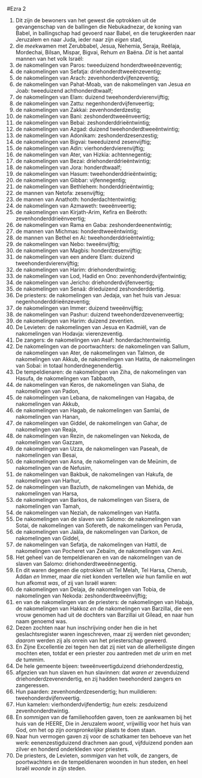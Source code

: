 #Ezra 2
1. Dit zijn de bewoners van het gewest die optrokken uit de gevangenschap van de ballingen die Nebukadnezar, de koning van Babel, in ballingschap had gevoerd naar Babel, en die terugkeerden naar Jeruzalem en naar Juda, ieder naar zijn *eigen* stad,
2. die *mee*kwamen met Zerubbabel, Jesua, Nehemia, Seraja, Reëlaja, Mordechai, Bilsan, Mispar, Bigvai, Rehum *en* Baëna. *Dit* is het aantal mannen van het volk Israël:
3. de nakomelingen van Paros: tweeduizend honderdtweeënzeventig;
4. de nakomelingen van Sefatja: driehonderdtweeënzeventig;
5. de nakomelingen van Arach: zevenhonderdvijfenzeventig;
6. de nakomelingen van Pahat-Moab, van de nakomelingen van Jesua *en* Joab: tweeduizend achthonderdtwaalf;
7. de nakomelingen van Elam: duizend tweehonderdvierenvijftig;
8. de nakomelingen van Zattu: negenhonderdvijfenveertig;
9. de nakomelingen van Zakkai: zevenhonderdzestig;
10. de nakomelingen van Bani: zeshonderdtweeënveertig;
11. de nakomelingen van Bebai: zeshonderddrieëntwintig;
12. de nakomelingen van Azgad: duizend tweehonderdtweeëntwintig;
13. de nakomelingen van Adonikam: zeshonderdzesenzestig;
14. de nakomelingen van Bigvai: tweeduizend zesenvijftig;
15. de nakomelingen van Adin: vierhonderdvierenvijftig;
16. de nakomelingen van Ater, van Hizkia: achtennegentig;
17. de nakomelingen van Bezai: driehonderddrieëntwintig;
18. de nakomelingen van Jora: honderdtwaalf;
19. de nakomelingen van Hasum: tweehonderddrieëntwintig;
20. de nakomelingen van Gibbar: vijfennegentig;
21. de nakomelingen van Bethlehem: honderddrieëntwintig;
22. de mannen van Netofa: zesenvijftig;
23. de mannen van Anathoth: honderdachtentwintig;
24. de nakomelingen van Azmaweth: tweeënveertig;
25. de nakomelingen van Kirjath-Arim, Kefira en Beëroth: zevenhonderddrieënveertig;
26. de nakomelingen van Rama en Gaba: zeshonderdeenentwintig;
27. de mannen van Michmas: honderdtweeëntwintig;
28. de mannen van Bethel en Ai: tweehonderddrieëntwintig;
29. de nakomelingen van Nebo: tweeënvijftig;
30. de nakomelingen van Magbis: honderdzesenvijftig;
31. de nakomelingen van een andere Elam: duizend tweehonderdvierenvijftig;
32. de nakomelingen van Harim: driehonderdtwintig;
33. de nakomelingen van Lod, Hadid en Ono: zevenhonderdvijfentwintig;
34. de nakomelingen van Jericho: driehonderdvijfenveertig;
35. de nakomelingen van Senaä: drieduizend zeshonderddertig.
36. De priesters: de nakomelingen van Jedaja, van het huis van Jesua: negenhonderddrieënzeventig;
37. de nakomelingen van Immer: duizend tweeënvijftig;
38. de nakomelingen van Pashur: duizend tweehonderdzevenenveertig;
39. de nakomelingen van Harim: duizend zeventien.
40. De Levieten: de nakomelingen van Jesua en Kadmiël, van de nakomelingen van Hodavja: vierenzeventig.
41. De zangers: de nakomelingen van Asaf: honderdachtentwintig.
42. De nakomelingen van de poortwachters: de nakomelingen van Sallum, de nakomelingen van Ater, de nakomelingen van Talmon, de nakomelingen van Akkub, de nakomelingen van Hatita, de nakomelingen van Sobai: in totaal honderdnegenendertig.
43. De tempeldienaren: de nakomelingen van Ziha, de nakomelingen van Hasufa, de nakomelingen van Tabbaoth,
44. de nakomelingen van Keros, de nakomelingen van Siaha, de nakomelingen van Padon,
45. de nakomelingen van Lebana, de nakomelingen van Hagaba, de nakomelingen van Akkub,
46. de nakomelingen van Hagab, de nakomelingen van Samlai, de nakomelingen van Hanan,
47. de nakomelingen van Giddel, de nakomelingen van Gahar, de nakomelingen van Reaja,
48. de nakomelingen van Rezin, de nakomelingen van Nekoda, de nakomelingen van Gazzam,
49. de nakomelingen van Uzza, de nakomelingen van Paseah, de nakomelingen van Besai,
50. de nakomelingen van Asna, de nakomelingen van de Meünim, de nakomelingen van de Nefusim,
51. de nakomelingen van Bakbuk, de nakomelingen van Hakufa, de nakomelingen van Harhur,
52. de nakomelingen van Bazluth, de nakomelingen van Mehida, de nakomelingen van Harsa,
53. de nakomelingen van Barkos, de nakomelingen van Sisera, de nakomelingen van Tamah,
54. de nakomelingen van Neziah, de nakomelingen van Hatifa.
55. De nakomelingen van de slaven van Salomo: de nakomelingen van Sotai, de nakomelingen van Sofereth, de nakomelingen van Peruda,
56. de nakomelingen van Jaäla, de nakomelingen van Darkon, de nakomelingen van Giddel,
57. de nakomelingen van Sefatja, de nakomelingen van Hattil, de nakomelingen van Pocheret van Zebaïm, de nakomelingen van Ami.
58. Het geheel van de tempeldienaren en van de nakomelingen van de slaven van Salomo: driehonderdtweeënnegentig.
59. En dit waren degenen die optrokken uit Tel Melah, Tel Harsa, Cherub, Addan *en* Immer, maar *die* niet konden vertellen *wie* hun familie en *wat* hun afkomst *was*, of zij van Israël waren:
60. de nakomelingen van Delaja, de nakomelingen van Tobia, de nakomelingen van Nekoda: zeshonderdtweeënvijftig;
61. en van de nakomelingen van de priesters: de nakomelingen van Habaja, de nakomelingen van Hakkoz *en* de nakomelingen van Barzillai, die een vrouw genomen had uit de dochters van Barzillai uit Gilead, en naar hun naam genoemd was.
62. Dezen zochten naar hun inschrijving onder hen die in het geslachtsregister waren ingeschreven, maar zij werden niet gevonden; *daarom* werden zij als onrein van het priesterschap geweerd.
63. En Zijne Excellentie zei tegen hen dat zij niet van de allerheiligste dingen mochten eten, totdat er een priester zou aantreden met *de* urim en met *de* tummim.
64. De hele gemeente bijeen: tweeënveertigduizend driehonderdzestig,
65. afgezien van hun slaven en hun slavinnen: dat *waren er* zevenduizend driehonderdzevenendertig, en zij hadden tweehonderd zangers en zangeressen.
66. Hun paarden: zevenhonderdzesendertig; hun muildieren: tweehonderdvijfenveertig.
67. Hun kamelen: vierhonderdvijfendertig; *hun* ezels: zesduizend zevenhonderdtwintig.
68. En *sommigen* van de familiehoofden gaven, toen ze aankwamen bij het huis van de HEERE, Die in Jeruzalem *woont*, vrijwillig voor het huis van God, om het op zijn *oorspronkelijke* plaats te doen staan.
69. Naar hun vermogen gaven zij voor de schatkamer ten behoeve van het werk: eenenzestigduizend drachmen aan goud, vijfduizend ponden aan zilver en honderd onderkleden voor priesters.
70. De priesters, de Levieten, *sommigen* van het volk, de zangers, de poortwachters en de tempeldienaren woonden in hun steden, en heel Israël *woonde* in zijn steden.
